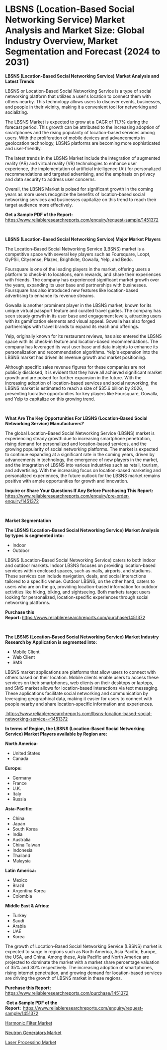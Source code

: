 <p><h1>LBSNS (Location-Based Social Networking Service) Market Analysis and Market Size: Global Industry Overview, Market Segmentation and Forecast (2024 to 2031)</h1></p><p><strong>LBSNS (Location-Based Social Networking Service) Market Analysis and Latest Trends</strong></p>
<p><p>LBSNS or Location-Based Social Networking Service is a type of social networking platform that utilizes a user's location to connect them with others nearby. This technology allows users to discover events, businesses, and people in their vicinity, making it a convenient tool for networking and socializing.</p><p>The LBSNS Market is expected to grow at a CAGR of 11.7% during the forecast period. This growth can be attributed to the increasing adoption of smartphones and the rising popularity of location-based services among users. With the proliferation of mobile devices and advancements in geolocation technology, LBSNS platforms are becoming more sophisticated and user-friendly.</p><p>The latest trends in the LBSNS Market include the integration of augmented reality (AR) and virtual reality (VR) technologies to enhance user experience, the implementation of artificial intelligence (AI) for personalized recommendations and targeted advertising, and the emphasis on privacy and data security to address user concerns.</p><p>Overall, the LBSNS Market is poised for significant growth in the coming years as more users recognize the benefits of location-based social networking services and businesses capitalize on this trend to reach their target audience more effectively.</p></p>
<p><strong>Get a Sample PDF of the Report:&nbsp;</strong> <a href="https://www.reliableresearchreports.com/enquiry/request-sample/1451372">https://www.reliableresearchreports.com/enquiry/request-sample/1451372</a></p>
<p>&nbsp;</p>
<p><strong>LBSNS (Location-Based Social Networking Service) Major Market Players</strong></p>
<p><p>The Location-Based Social Networking Service (LBSNS) market is a competitive space with several key players such as Foursquare, Loopt, GyPSii, Citysense, Plazes, Brightkite, Gowalla, Yelp, and Bedo.</p><p>Foursquare is one of the leading players in the market, offering users a platform to check-in to locations, earn rewards, and share their experiences with friends. The company has experienced significant market growth over the years, expanding its user base and partnerships with businesses. Foursquare has also introduced new features like location-based advertising to enhance its revenue streams.</p><p>Gowalla is another prominent player in the LBSNS market, known for its unique virtual passport feature and curated travel guides. The company has seen steady growth in its user base and engagement levels, attracting users with its gamification elements and visual appeal. Gowalla has also forged partnerships with travel brands to expand its reach and offerings.</p><p>Yelp, originally known for its restaurant reviews, has also entered the LBSNS space with its check-in feature and location-based recommendations. The company has leveraged its vast user base and data insights to enhance its personalization and recommendation algorithms. Yelp's expansion into the LBSNS market has driven its revenue growth and market positioning.</p><p>Although specific sales revenue figures for these companies are not publicly disclosed, it is evident that they have all achieved significant market growth and are poised for further expansion in the future. With the increasing adoption of location-based services and social networking, the LBSNS market is estimated to reach a size of $35.6 billion by 2026, presenting lucrative opportunities for key players like Foursquare, Gowalla, and Yelp to capitalize on this growing trend.</p></p>
<p>&nbsp;</p>
<p><strong>What Are The Key Opportunities For LBSNS (Location-Based Social Networking Service) Manufacturers?</strong></p>
<p><p>The global Location-Based Social Networking Service (LBSNS) market is experiencing steady growth due to increasing smartphone penetration, rising demand for personalized and location-based services, and the growing popularity of social networking platforms. The market is expected to continue expanding at a significant rate in the coming years, driven by advancements in technology, the emergence of new players in the market, and the integration of LBSNS into various industries such as retail, tourism, and advertising. With the increasing focus on location-based marketing and personalized experiences, the future outlook for the LBSNS market remains positive with ample opportunities for growth and innovation.</p></p>
<p><strong>Inquire or Share Your Questions If Any Before Purchasing This Report:</strong> <a href="https://www.reliableresearchreports.com/enquiry/pre-order-enquiry/1451372">https://www.reliableresearchreports.com/enquiry/pre-order-enquiry/1451372</a></p>
<p>&nbsp;</p>
<p><strong>Market Segmentation</strong></p>
<p><strong>The LBSNS (Location-Based Social Networking Service) Market Analysis by types is segmented into:</strong></p>
<p><ul><li>Indoor</li><li>Outdoor</li></ul></p>
<p><p>LBSNS (Location-Based Social Networking Service) caters to both indoor and outdoor markets. Indoor LBSNS focuses on providing location-based services within enclosed spaces, such as malls, airports, and stadiums. These services can include navigation, deals, and social interactions tailored to a specific venue. Outdoor LBSNS, on the other hand, caters to users who are on the go, providing location-based information for outdoor activities like hiking, biking, and sightseeing. Both markets target users looking for personalized, location-specific experiences through social networking platforms.</p></p>
<p><strong>Purchase this Report:&nbsp;</strong><a href="https://www.reliableresearchreports.com/purchase/1451372">https://www.reliableresearchreports.com/purchase/1451372</a></p>
<p>&nbsp;</p>
<p><strong>The LBSNS (Location-Based Social Networking Service) Market Industry Research by Application is segmented into:</strong></p>
<p><ul><li>Mobile Client</li><li>Web Client</li><li>SMS</li></ul></p>
<p><p>LBSNS market applications are platforms that allow users to connect with others based on their location. Mobile clients enable users to access these services on their smartphones, web clients on their desktops or laptops, and SMS market allows for location-based interactions via text messaging. These applications facilitate social networking and communication by leveraging geographical data, making it easier for users to connect with people nearby and share location-specific information and experiences.</p></p>
<p><a href="https://www.reliableresearchreports.com/lbsns-location-based-social-networking-service--r1451372">&nbsp;https://www.reliableresearchreports.com/lbsns-location-based-social-networking-service--r1451372</a></p>
<p><strong>In terms of Region, the LBSNS (Location-Based Social Networking Service) Market Players available by Region are:</strong></p>
<p>
    <p> <strong> North America: </strong>
        <ul>
            <li>United States</li>
            <li>Canada</li>
        </ul>
        </p> 
    <p> <strong> Europe: </strong>
        <ul>
            <li>Germany</li>
            <li>France</li>
            <li>U.K.</li>
            <li>Italy</li>
            <li>Russia</li>
        </ul>
        </p> 
    <p> <strong> Asia-Pacific: </strong>
        <ul>
            <li>China</li>
            <li>Japan</li>
            <li>South Korea</li>
            <li>India</li>
            <li>Australia</li>
            <li>China Taiwan</li>
            <li>Indonesia</li>
            <li>Thailand</li>
            <li>Malaysia</li>
        </ul>
        </p> 
    <p> <strong> Latin America: </strong>
        <ul>
            <li>Mexico</li>
            <li>Brazil</li>
            <li>Argentina Korea</li>
            <li>Colombia</li>
        </ul>
        </p> 
    <p> <strong> Middle East & Africa: </strong>
        <ul>
            <li>Turkey</li>
            <li>Saudi</li>
            <li>Arabia</li>
            <li>UAE</li>
            <li>Korea</li>
        </ul>
    </p>
    </p>
<p><p>The growth of Location-Based Social Networking Service (LBSNS) market is expected to surge in regions such as North America, Asia Pacific, Europe, the USA, and China. Among these, Asia Pacific and North America are projected to dominate the market with a market share percentage valuation of 35% and 30% respectively. The increasing adoption of smartphones, rising internet penetration, and growing demand for location-based services are driving the growth of LBSNS market in these regions.</p></p>
<p><strong>Purchase this Report: </strong><a href="https://www.reliableresearchreports.com/purchase/1451372">https://www.reliableresearchreports.com/purchase/1451372</a></p>
<p>&nbsp;<strong>Get a Sample PDF of the Report:&nbsp;&nbsp;</strong><a href="https://www.reliableresearchreports.com/enquiry/request-sample/1451372">https://www.reliableresearchreports.com/enquiry/request-sample/1451372</a></p>
<p><strong></strong></p>
<p><p><a href="https://www.linkedin.com/pulse/harmonic-filter-market-report-reveals-latest-trends-growth-rehle?trackingId=3u89n6i1NVoabOIH0yxweQ%3D%3D">Harmonic Filter Market</a></p><p><a href="https://www.linkedin.com/pulse/neutron-generators-market-size-trends-complete-industry-lbikc?trackingId=xSqZ0lt%2BRHvrojmubrQtBg%3D%3D">Neutron Generators Market</a></p><p><a href="https://www.linkedin.com/pulse/laser-processing-market-furnishes-information-share-trends-g9vge?trackingId=p%2FFvDbaw2dziJvAzs3MUdQ%3D%3D">Laser Processing Market</a></p></p>